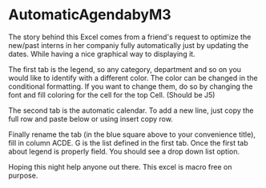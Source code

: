 # AutomaticAgendabyM3
The story behind this Excel comes from a friend's request to optimize the new/past interns in her companiy fully automatically just by updating the dates. While having a nice graphical way to displaying it.

The first tab is the legend, so any category, department and so on you would like to identify with a different color. The color can be changed in the conditional formatting. If you want to change them, do so by changing the font and fill coloring for the cell for the top Cell. (Should be J5)

The second tab is the automatic calendar. To add a new line, just copy the full row and paste below or using insert copy row.

Finally rename the tab (in the blue square above to your convenience title), fill in column ACDE. G is the list defined in the first tab. Once the first tab about legend is properly field. You should see a drop down list option. 

Hoping this night help anyone out there. This excel is macro free on purpose.
